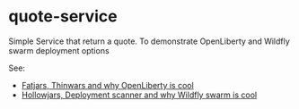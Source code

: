 # quote-service
Simple Service that return a quote. To demonstrate OpenLiberty and Wildfly swarm deployment options

See:
* [Fatjars, Thinwars and why OpenLiberty is cool](https://www.phillip-kruger.com/post/fatjars_thinwars_and_why_openliberty_is_cool/)
* [Hollowjars, Deployment scanner and why Wildfly swarm is cool](https://www.phillip-kruger.com/post/hollowjars_deploymentscanner_and_why_wildflyswarm_is_cool/)